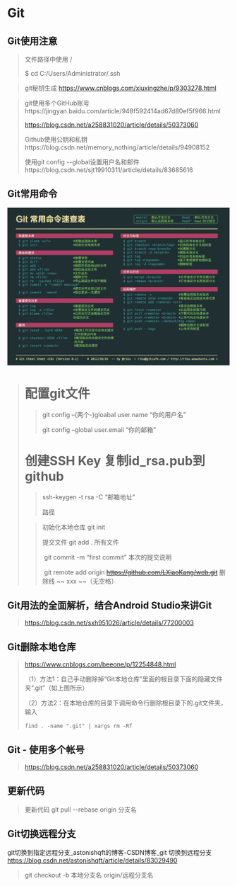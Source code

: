 # Git

## Git使用注意

> 文件路径中使用  /
>
> $ cd C:/Users/Administrator/.ssh

> git秘钥生成 https://www.cnblogs.com/xiuxingzhe/p/9303278.html

> git使用多个GitHub账号https://jingyan.baidu.com/article/948f592414ad67d80ef5f966.html
>
> https://blog.csdn.net/a258831020/article/details/50373060
>
> Github使用公钥和私钥https://blog.csdn.net/memory_nothing/article/details/94908152
>
> 使用git config --global设置用户名和邮件https://blog.csdn.net/sjt19910311/article/details/83685616

## Git常用命令

![Git常用命令](https://github.com/hhhhhh11/image-folder/blob/main/image/git常用命令.png)

> # 配置git文件
>
> > git config  –(两个-)gloabal user.name “你的用户名”
> >
> > git config  –global user.email “你的邮箱”
>
> # 创建SSH Key 复制id_rsa.pub到github
>
> > ssh-keygen -t rsa -C “邮箱地址”
> >
> > 路径
>
> > 初始化本地仓库 git init
> >
> > 提交文件	git add .			所有文件
> >
> > ​					git commit	-m “first commit”	本次的提交说明
> >
> > ​					git remote add origin ~~https://github.com/LXiaoKang/web.git~~  删除线   ~~ xxx ~~（无空格）

## Git用法的全面解析，结合Android Studio来讲Git

> https://blog.csdn.net/sxh951026/article/details/77200003

## Git删除本地仓库

> https://www.cnblogs.com/beeone/p/12254848.html
>
> （1）方法1：自己手动删除掉“Git本地仓库”里面的根目录下面的隐藏文件夹“.git”（如上图所示）
>
> （2）方法2：在本地仓库的目录下调用命令行删除根目录下的.git文件夹，输入
>
> ```
> find . -name ".git" | xargs rm -Rf
> ```

## Git - 使用多个帐号

> https://blog.csdn.net/a258831020/article/details/50373060

## 更新代码

> 更新代码    git pull --rebase origin 分支名

## Git切换远程分支

git切换到指定远程分支_astonishqft的博客-CSDN博客_git 切换到远程分支
https://blog.csdn.net/astonishqft/article/details/83029490

> git checkout -b 本地分支名 origin/远程分支名

